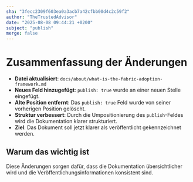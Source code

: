 ```yaml
---
sha: "3fecc2309f603ea0a3acb7a42cfbb00d4c2c59f2"
author: "TheTrustedAdvisor"
date: "2025-08-08 09:44:21 +0200"
subject: "publish"
merge: false
---
```


# Zusammenfassung der Änderungen

- **Datei aktualisiert**: `docs/about/what-is-the-fabric-adoption-framework.md`
- **Neues Feld hinzugefügt**: `publish: true` wurde an einer neuen Stelle eingefügt.
- **Alte Position entfernt**: Das `publish: true` Feld wurde von seiner vorherigen Position gelöscht.
- **Struktur verbessert**: Durch die Umpositionierung des `publish`-Feldes wird die Dokumentation klarer strukturiert.
- **Ziel**: Das Dokument soll jetzt klarer als veröffentlicht gekennzeichnet werden.

## Warum das wichtig ist

Diese Änderungen sorgen dafür, dass die Dokumentation übersichtlicher wird und die Veröffentlichungsinformationen konsistent sind.

